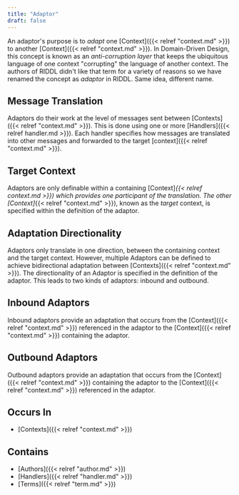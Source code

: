 ```yaml
---
title: "Adaptor"
draft: false
---
```


An adaptor's purpose is to _adapt_ one [Context]({{< relref "context.md" >}})
to another [Context]({{< relref "context.md" >}}).  In Domain-Driven Design, 
this concept is known as an _anti-corruption layer_ that keeps the 
ubiquitous language of one context "corrupting" the language of another 
context.  The authors of RIDDL didn't like that term for a variety of reasons
so we have renamed the concept as _adaptor_ in RIDDL. Same idea, different name.

## Message Translation
Adaptors do their work at the level of messages sent between 
[Contexts]({{< relref "context.md" >}}). This is done using one or 
more [Handlers]({{< relref handler.md >}}). Each handler specifies 
how messages are translated into other messages and forwarded to the target 
[context]({{< relref "context.md" >}}).   

## Target Context
Adaptors are only definable within a containing 
[Context]*{{< relref context.md >}}) which provides one participant of the 
translation. The other [Context]*{{< relref "context.md" >}}), known as the 
*target* context, is specified within the definition of the adaptor. 

## Adaptation Directionality
Adaptors only translate in one direction, between the containing context and 
the target context. However, multiple Adaptors can be defined 
to achieve bidirectional adaptation between
[Contexts]({{< relref "context.md" >}}). 
The directionality of an Adaptor is specified in the definition of the adaptor.
This leads to two kinds of adaptors: inbound and outbound.

## Inbound Adaptors
Inbound adaptors provide an adaptation that occurs from the 
[Context]({{< relref "context.md" >}}) referenced in the adaptor to the
[Context]({{< relref "context.md" >}}) containing the adaptor. 

## Outbound Adaptors
Outbound adaptors provide an adaptation that occurs from the
[Context]({{< relref "context.md" >}}) containing the adaptor to the
[Context]({{< relref "context.md" >}}) referenced in the adaptor.

## Occurs In
* [Contexts]({{< relref "context.md" >}})

## Contains
* [Authors]({{< relref "author.md" >}})
* [Handlers]({{< relref "handler.md" >}})
* [Terms]({{< relref "term.md" >}})

